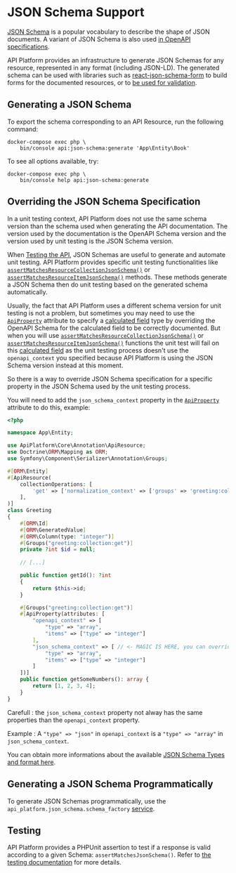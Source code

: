 # JSON Schema Support

[JSON Schema](https://json-schema.org/) is a popular vocabulary to describe the shape of JSON documents. A variant of JSON Schema is also used [in OpenAPI specifications](swagger.md).

API Platform provides an infrastructure to generate JSON Schemas for any resource, represented in any format (including JSON-LD).
The generated schema can be used with libraries such as [react-json-schema-form](https://github.com/rjsf-team/react-jsonschema-form) to build forms for the documented resources, or to [be used for validation](https://json-schema.org/implementations.html#validators).

## Generating a JSON Schema

To export the schema corresponding to an API Resource, run the following command:

```console
docker-compose exec php \
    bin/console api:json-schema:generate 'App\Entity\Book'
```

To see all options available, try:

```console
docker-compose exec php \
    bin/console help api:json-schema:generate
```

## Overriding the JSON Schema Specification

In a unit testing context, API Platform does not use the same schema version than the schema used when generating the API documentation. The version used by the documentation is the OpenAPI Schema version and the version used by unit testing is the JSON Schema version.

When [Testing the API](testing.md), JSON Schemas are useful to generate and automate unit testing. API Platform provides specific unit testing functionalities like [`assertMatchesResourceCollectionJsonSchema()`](testing.md#writing-functional-tests) or [`assertMatchesResourceItemJsonSchema()`](testing.md#writing-functional-tests) methods. These methods generate a JSON Schema then do unit testing based on the generated schema automatically.

Usually, the fact that API Platform uses a different schema version for unit testing is not a problem, but sometimes you may need to use the [`ApiProperty`](openapi.md#using-the-openapi-and-swagger-contexts) attribute to specify a [calculated field](serialization.md#calculated-field) type by overriding the OpenAPI Schema for the calculated field to be correctly documented.
But when you will use [`assertMatchesResourceCollectionJsonSchema()`](testing.md#writing-functional-tests) or [`assertMatchesResourceItemJsonSchema()`](testing.md#writing-functional-tests) functions the unit test will fail on this [calculated field](serialization.md#calculated-field) as the unit testing process doesn't use the `openapi_context` you specified because API Platform is using the JSON Schema version instead at this moment.

So there is a way to override JSON Schema specification for a specific property in the JSON Schema used by the unit testing process.

You will need to add the `json_schema_context` property in the [`ApiProperty`](openapi.md#using-the-openapi-and-swagger-contexts) attribute to do this, example:

```php
<?php

namespace App\Entity;

use ApiPlatform\Core\Annotation\ApiResource;
use Doctrine\ORM\Mapping as ORM;
use Symfony\Component\Serializer\Annotation\Groups;

#[ORM\Entity]
#[ApiResource(
    collectionOperations: [
        'get' => ['normalization_context' => ['groups' => 'greeting:collection:get']],
    ],
)]
class Greeting
{
    #[ORM\Id]
    #[ORM\GeneratedValue]
    #[ORM\Column(type: "integer")]
    #[Groups("greeting:collection:get")]
    private ?int $id = null;
    
    // [...]

    public function getId(): ?int
    {
        return $this->id;
    }

    #[Groups("greeting:collection:get")]
    #[ApiProperty(attributes: [
        "openapi_context" => [
            "type" => "array",
            "items" => ["type" => "integer"]
        ],
        "json_schema_context" => [ // <- MAGIC IS HERE, you can override the json_schema_context here.
            "type" => "array",
            "items" => ["type" => "integer"]
        ]
    ])]
    public function getSomeNumbers(): array {
        return [1, 2, 3, 4];
    }
}
```

Carefull : the `json_schema_context` property not alway has the same properties than the `openapi_context` property.

Example : A `"type" => "json"` in `openapi_context` is a `"type" => "array"` in `json_schema_context`.

You can obtain more informations about the available [JSON Schema Types and format here](http://json-schema.org/understanding-json-schema/reference/type.html).

## Generating a JSON Schema Programmatically

To generate JSON Schemas programmatically, use the `api_platform.json_schema.schema_factory` [service](https://symfony.com/doc/current/service_container.html#fetching-and-using-services).

## Testing

API Platform provides a PHPUnit assertion to test if a response is valid according to a given Schema: `assertMatchesJsonSchema()`.
Refer to [the testing documentation](testing.md) for more details.

